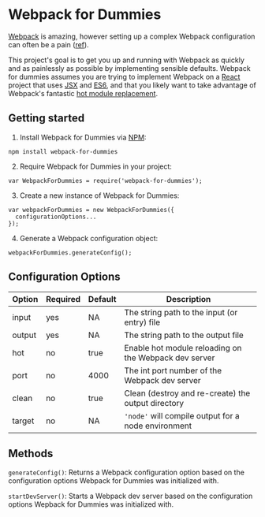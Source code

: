 # Webpack for Dummies

[Webpack](https://webpack.github.io/) is amazing, however setting up a complex Webpack configuration can often be a pain ([ref](https://twitter.com/iamdevloper/status/702464176954875904)).

This project's goal is to get you up and running with Webpack as quickly and as painlessly as possible by implementing sensible defaults. Webpack for dummies assumes you are trying to implement Webpack on a [React](https://facebook.github.io/react/) project that uses [JSX](https://facebook.github.io/jsx/) and [ES6](https://en.wikipedia.org/wiki/ECMAScript#6th_Edition), and that you likely want to take advantage of Webpack's fantastic [hot module replacement](https://webpack.github.io/docs/hot-module-replacement.html).

## Getting started

1. Install Webpack for Dummies via [NPM](https://www.npmjs.com/):
```
npm install webpack-for-dummies
```

2. Require Webpack for Dummies in your project:
```
var WebpackForDummies = require('webpack-for-dummies');
```

3. Create a new instance of Webpack for Dummies:
```
var webpackForDummies = new WebpackForDummies({
  configurationOptions...
});
```

4. Generate a Webpack configuration object:
```
webpackForDummies.generateConfig();
```

## Configuration Options

| Option | Required | Default | Description |
| --- | --- | --- | --- |
| input | yes | NA | The string path to the input (or entry) file |
| output | yes | NA | The string path to the output file |
| hot | no | true | Enable hot module reloading on the Webpack dev server |
| port | no | 4000 | The int port number of the Webpack dev server |
| clean | no | true | Clean (destroy and re-create) the output directory |
| target | no | NA | `'node'` will compile output for a node environment |

## Methods

`generateConfig()`: Returns a Webpack configuration option based on the configuration options Webpack for Dummies was initialized with.

`startDevServer()`: Starts a Webpack dev server based on the configuration options Wepback for Dummies was initialized with.
